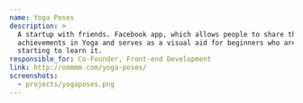 ```yaml
---
name: Yoga Poses
description: >
  A startup with friends. Facebook app, which allows people to share their
  achievements in Yoga and serves as a visual aid for beginners who are just
  starting to learn it.
responsible_for: Co-Founder, Front-end Development
link: http://ommmm.com/yoga-poses/
screenshots:
  - projects/yogaposes.png
---
```

